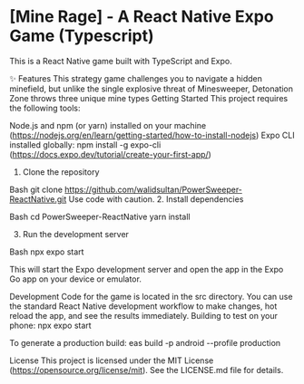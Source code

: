 # [Mine Rage] - A React Native Expo Game (Typescript)

This is a React Native game built with TypeScript and Expo.

✨ Features
This strategy game challenges you to navigate a hidden minefield, but unlike the single explosive threat of Minesweeper, Detonation Zone throws three unique mine types 
Getting Started
This project requires the following tools:

Node.js and npm (or yarn) installed on your machine (https://nodejs.org/en/learn/getting-started/how-to-install-nodejs)
Expo CLI installed globally: npm install -g expo-cli (https://docs.expo.dev/tutorial/create-your-first-app/)
1. Clone the repository

Bash
git clone https://github.com/walidsultan/PowerSweeper-ReactNative.git
Use code with caution.
2. Install dependencies

Bash
cd PowerSweeper-ReactNative
yarn install

3. Run the development server

Bash
npx expo start

This will start the Expo development server and open the app in the Expo Go app on your device or emulator.

Development
Code for the game is located in the src directory.
You can use the standard React Native development workflow to make changes, hot reload the app, and see the results immediately.
Building to test on your phone:
npx expo start

To generate a production build:
eas build -p android --profile production

License
This project is licensed under the MIT License (https://opensource.org/license/mit). See the LICENSE.md file for details.